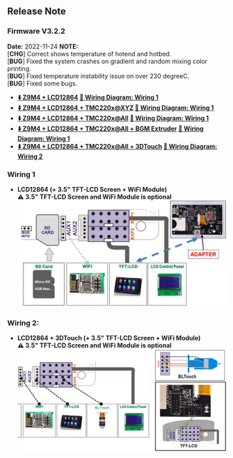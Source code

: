 ## Release Note
### Firmware V3.2.2
**Date:** 	 2022-11-24
**NOTE:**    
[**CHG**] Correct shows temperature of hotend and hotbed.   
[**BUG**] Fixed the system crashes on gradient and random mixing color printing.  
[**BUG**] Fixed temperature instability issue on over 230 degreeC.  
[**BUG**] Fixed some bugs.  
- **[:arrow_down: Z9M4 + LCD12864](./Z9M4_V3_2_3.zip) [:art: Wiring Diagram: Wiring 1](#wiring-1)**
- **[:arrow_down: Z9M4 + LCD12864 + TMC220x@XYZ](./Z9M4_TMC220x%40XYZ_V3_2_3.zip) [:art: Wiring Diagram: Wiring 1](#wiring-1)**
- **[:arrow_down: Z9M4 + LCD12864 + TMC220x@All](./Z9M4_TMC220x%40All_V3_2_3.zip) [:art: Wiring Diagram: Wiring 1](#wiring-1)**
- **[:arrow_down: Z9M4 + LCD12864 + TMC220x@All + BGM Extruder](./Z9M4_TMC220x%40All_BGM_V3_2_3.zip) [:art: Wiring Diagram: Wiring 1](#wiring-1)**
- **[:arrow_down: Z9M4 + LCD12864 + TMC220x@All + 3DTouch](./Z9M4_TMC220x%40All_3DTouch_V3_2_3.zip) [:art: Wiring Diagram: Wiring 2](#wiring-2)**

### Wiring 1
- **LCD12864 (+ 3.5" TFT-LCD Screen + WiFi Module)**     
**:warning: 3.5" TFT-LCD Screen and WiFi Module is optional**    
![](./LCD12864_Wiring1.jpg)

### Wiring 2:
- **LCD12864 + 3DTouch (+ 3.5" TFT-LCD Screen + WiFi Module)**     
**:warning: 3.5" TFT-LCD Screen and WiFi Module is optional**    
![](./LCD12864_Wiring2.jpg)